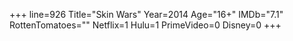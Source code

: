 +++
line=926
Title="Skin Wars"
Year=2014
Age="16+"
IMDb="7.1"
RottenTomatoes=""
Netflix=1
Hulu=1
PrimeVideo=0
Disney=0
+++

